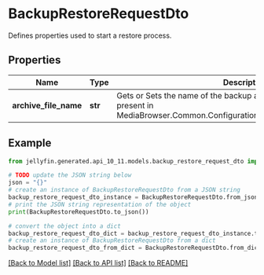 # BackupRestoreRequestDto

Defines properties used to start a restore process.

## Properties

Name | Type | Description | Notes
------------ | ------------- | ------------- | -------------
**archive_file_name** | **str** | Gets or Sets the name of the backup archive to restore from. Must be present in MediaBrowser.Common.Configuration.IApplicationPaths.BackupPath. | [optional] 

## Example

```python
from jellyfin.generated.api_10_11.models.backup_restore_request_dto import BackupRestoreRequestDto

# TODO update the JSON string below
json = "{}"
# create an instance of BackupRestoreRequestDto from a JSON string
backup_restore_request_dto_instance = BackupRestoreRequestDto.from_json(json)
# print the JSON string representation of the object
print(BackupRestoreRequestDto.to_json())

# convert the object into a dict
backup_restore_request_dto_dict = backup_restore_request_dto_instance.to_dict()
# create an instance of BackupRestoreRequestDto from a dict
backup_restore_request_dto_from_dict = BackupRestoreRequestDto.from_dict(backup_restore_request_dto_dict)
```
[[Back to Model list]](../README.md#documentation-for-models) [[Back to API list]](../README.md#documentation-for-api-endpoints) [[Back to README]](../README.md)


